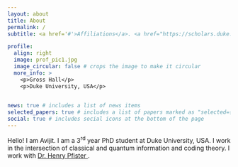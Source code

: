 ```yaml
---
layout: about
title: About
permalink: /
subtitle: <a href='#'>Affiliations</a>. <a href="https://scholars.duke.edu/person/avijit.mandal"> Duke University </a>

profile:
  align: right
  image: prof_pic1.jpg
  image_circular: false # crops the image to make it circular
  more_info: >
    <p>Gross Hall</p>
    <p>Duke University, USA</p>
   

news: true # includes a list of news items
selected_papers: true # includes a list of papers marked as "selected={true}"
social: true # includes social icons at the bottom of the page
---
```

Hello! I am Avijit. I am a 3<sup>rd</sup> year PhD student at Duke University, USA. I work in the intersection of classical and quantum information and coding theory. 
I work with <a href="http://pfister.ee.duke.edu/"> Dr. Henry Pfister  </a>.

<!-- Write your biography here. Tell the world about yourself. Link to your favorite [subreddit](http://reddit.com). You can put a picture in, too. The code is already in, just name your picture `prof_pic.jpg` and put it in the `img/` folder. -->
<!-- 
Put your address / P.O. box / other info right below your picture. You can also disable any of these elements by editing `profile` property of the YAML header of your `_pages/about.md`. Edit `_bibliography/papers.bib` and Jekyll will render your [publications page](/al-folio/publications/) automatically. -->

<!-- Link to your social media connections, too. This theme is set up to use [Font Awesome icons](https://fontawesome.com/) and [Academicons](https://jpswalsh.github.io/academicons/), like the ones below. Add your Facebook, Twitter, LinkedIn, Google Scholar, or just disable all of them. -->
